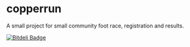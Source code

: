copperrun
=========

A small project for small community foot race, registration and results.


[![Bitdeli Badge](https://d2weczhvl823v0.cloudfront.net/jsdraven/copperrun/trend.png)](https://bitdeli.com/free "Bitdeli Badge")

